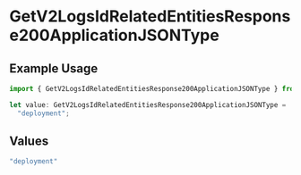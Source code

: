 # GetV2LogsIdRelatedEntitiesResponse200ApplicationJSONType

## Example Usage

```typescript
import { GetV2LogsIdRelatedEntitiesResponse200ApplicationJSONType } from "orq-poc-typescript-multi-env-version/models/operations";

let value: GetV2LogsIdRelatedEntitiesResponse200ApplicationJSONType =
  "deployment";
```

## Values

```typescript
"deployment"
```